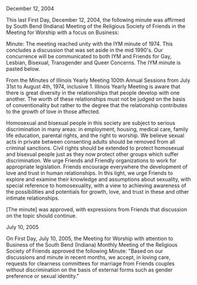 December 12, 2004

This last First Day, December 12, 2004, the following minute was affirmed by South Bend (Indiana) Meeting of the Religious Society of Friends in the Meeting for Worship with a focus on Business:

Minute: The meeting reached unity with the IYM minute of 1974. This concludes a discussion that was set aside in the mid 1990's. Our concurrence will be communicated to both IYM and Friends for Gay, Lesbian, Bisexual, Transgender and Queer Concerns. The IYM minute is pasted below.

From the Minutes of Illinois Yearly Meeting 100th Annual Sessions from July 31st to August 4th, 1974, inclusive 1. Illinois Yearly Meeting is aware that there is great diversity in the relationships that people develop with one another. The worth of these relationships must not be judged on the basis of conventionality but rather to the degree that the relationship contributes to the growth of love in those affected.

Homosexual and bisexual people in this society are subject to serious discrimination in many areas: in employment, housing, medical care, family life education, parental rights, and the right to worship. We believe sexual acts in private between consenting adults should be removed from all criminal sanctions. Civil rights should be extended to protect homosexual and bisexual people just as they now protect other groups which suffer discrimination. We urge Friends and Friendly organizations to work for appropriate legislation. Friends encourage everywhere the development of love and trust in human relationships. In this light, we urge Friends to explore and examine their knowledge and assumptions about sexuality, with special reference to homosexuality, with a view to achieving awareness of the possibilities and potentials for growth, love, and trust in these and other intimate relationships. 

[The minute] was approved, with expressions from Friends that discussion on the topic should continue.

July 10, 2005

On First Day, July 10, 2005, the Meeting for Worship with attention to Business of the South Bend (Indiana) Monthly Meeting of the Religious Society of Friends approved the following Minute: "Based on our discussions and minute in recent months, we accept, in loving care, requests for clearness committees for marriage from Friends couples without discrimination on the basis of external forms such as gender preference or sexual identity."
